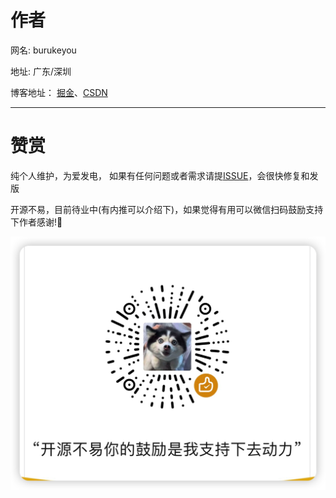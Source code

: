 

<!-- <div style="text-align: center;"> -->
# 作者

网名: burukeyou 

地址: 广东/深圳

博客地址：  [掘金](https://juejin.cn/user/2101921964097726/posts)、[CSDN](https://blog.csdn.net/weixin_41347419?type=blog)




-------

# 赞赏
纯个人维护，为爱发电， 如果有任何问题或者需求请提[ISSUE](https://github.com/burukeYou/UniHttp/issues)，会很快修复和发版

开源不易，目前待业中(有内推可以介绍下)，如果觉得有用可以微信扫码鼓励支持下作者感谢!🙏


![logo](../../img/weChatShare.png ':size=30%')

<!-- </div> -->




